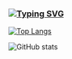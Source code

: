 ### [![Typing SVG](https://readme-typing-svg.demolab.com/?lines=Just+love+coding&center=true&vCenter=true&width=1100&size=30)](https://git.io/typing-svg) 

[![Top Langs](https://github-readme-stats.vercel.app/api/top-langs/?username=code-neard)](https://github.com/anuraghazra/github-readme-stats)

![GitHub stats](https://github-readme-stats.vercel.app/api?username=code-neard&show_icons=true&count_private=true)  

